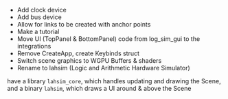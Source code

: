 - Add clock device
- Add bus device
- Allow for links to be created with anchor points
- Make a tutorial
- Move UI (TopPanel & BottomPanel) code from log_sim_gui to the integrations
- Remove CreateApp, create Keybinds struct
- Switch scene graphics to WGPU Buffers & shaders
- Rename to lahsim (Logic and Arithmetic Hardware Simulator)

have a library `lahsim_core`, which handles updating and drawing the Scene,
and a binary `lahsim`, which draws a UI around & above the Scene
